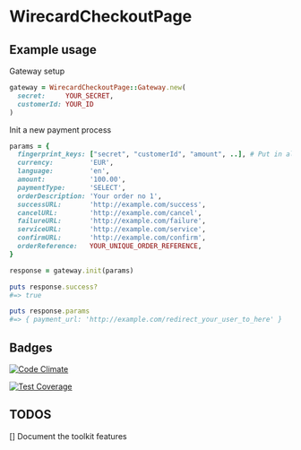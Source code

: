 # WirecardCheckoutPage

## Example usage

Gateway setup
```ruby
gateway = WirecardCheckoutPage::Gateway.new(
  secret:     YOUR_SECRET,
  customerId: YOUR_ID
)
```

Init a new payment process
```ruby
params = {
  fingerprint_keys: ["secret", "customerId", "amount", ..], # Put in all your fingerprint keys
  currency:         'EUR',
  language:         'en',
  amount:           '100.00',
  paymentType:      'SELECT',
  orderDescription: 'Your order no 1',
  successURL:       'http://example.com/success',
  cancelURL:        'http://example.com/cancel',
  failureURL:       'http://example.com/failure',
  serviceURL:       'http://example.com/service',
  confirmURL:       'http://example.com/confirm',
  orderReference:   YOUR_UNIQUE_ORDER_REFERENCE,
}

response = gateway.init(params)

puts response.success?
#=> true

puts response.params
#=> { payment_url: 'http://example.com/redirect_your_user_to_here' }
```

## Badges

[![Code Climate](https://codeclimate.com/github/flori/wirecard_checkout_page/badges/gpa.svg)](https://codeclimate.com/github/flori/wirecard_checkout_page)

[![Test Coverage](https://codeclimate.com/github/flori/wirecard_checkout_page/badges/coverage.svg)](https://codeclimate.com/github/flori/wirecard_checkout_page)


## TODOS
[] Document the toolkit features
